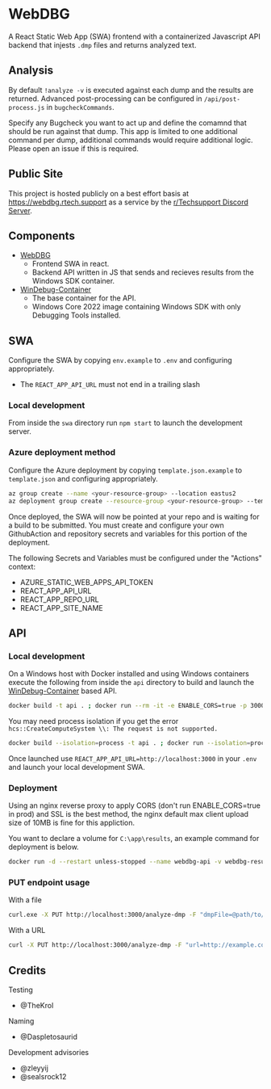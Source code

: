 # WebDBG
A React Static Web App (SWA) frontend with a containerized Javascript API backend that injests `.dmp` files and returns analyzed text.

## Analysis
By default `!analyze -v` is executed against each dump and the results are returned. Advanced post-processing can be configured in `/api/post-process.js` in `bugcheckCommands`. 

Specify any Bugcheck you want to act up and define the comamnd that should be run against that dump. This app is limited to one additional command per dump, additional commands would require additional logic. Please open an issue if this is required.

## Public Site
This project is hosted publicly on a best effort basis at https://webdbg.rtech.support as a service by the [r/Techsupport Discord Server](https://rtech.support/discord).

## Components
- [WebDBG](https://github.com/r-Techsupport/WebDBG)
    - Frontend SWA in react.
    - Backend API written in JS that sends and recieves results from the Windows SDK container.
- [WinDebug-Container](https://github.com/PipeItToDevNull/WinDebug-Container)
    - The base container for the API.
    - Windows Core 2022 image containing Windows SDK with only Debugging Tools installed.

## SWA
Configure the SWA by copying `env.example` to `.env` and configuring appropriately.
- The `REACT_APP_API_URL` must not end in a trailing slash

### Local development
From inside the `swa` directory run `npm start` to launch the development server.

### Azure deployment method
Configure the Azure deployment by copying `template.json.example` to `template.json` and configuring appropriately.

```bash
az group create --name <your-resource-group> --location eastus2
az deployment group create --resource-group <your-resource-group> --template-file template.json
```
Once deployed, the SWA will now be pointed at your repo and is waiting for a build to be submitted. You must create and configure your own GithubAction and repository secrets and variables for this portion of the deployment.

The following Secrets and Variables must be configured under the "Actions" context:
- AZURE_STATIC_WEB_APPS_API_TOKEN
- REACT_APP_API_URL
- REACT_APP_REPO_URL
- REACT_APP_SITE_NAME

## API
### Local development
On a Windows host with Docker installed and using Windows containers execute the following from inside the `api` directory to build and launch the [WinDebug-Container](https://github.com/PipeItToDevNull/WinDebug-Container) based API.

```bash
docker build -t api . ; docker run --rm -it -e ENABLE_CORS=true -p 3000:3000 api
```

You may need process isolation if you get the error `hcs::CreateComputeSystem \\: The request is not supported.`

```bash
docker build --isolation=process -t api . ; docker run --isolation=process --rm -it -e ENABLE_CORS=true -p 3000:3000 api
```

Once launched use `REACT_APP_API_URL=http://localhost:3000` in your `.env` and launch your local development SWA.

### Deployment
Using an nginx reverse proxy to apply CORS (don't run ENABLE_CORS=true in prod) and SSL is the best method, the nginx default max client upload size of 10MB is fine for this appliction.

You want to declare a volume for `C:\app\results`, an example command for deployment is below.

```bash
docker run -d --restart unless-stopped --name webdbg-api -v webdbg-results:C:\app\results -p 3000:3000 ghcr.io/r-techsupport/webdbg-api:latest
```

### PUT endpoint usage
With a file
```bash
curl.exe -X PUT http://localhost:3000/analyze-dmp -F "dmpFile=@path/to/test.dmp"
```

With a URL
```bash
curl -X PUT http://localhost:3000/analyze-dmp -F "url=http://example.com/file.dmp"
```

## Credits
Testing
- @TheKrol

Naming
- @Daspletosaurid

Development advisories
- @zleyyij
- @sealsrock12
